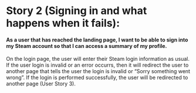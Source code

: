 # Story 2 (Signing in and what happens when it fails):

#### As a user that has reached the landing page, I want to be able to sign into my Steam account so that I can access a summary of my profile.

On the login page, the user will enter their Steam login information as usual. If the user login is invalid or an error occurrs, then it will redirect the user to another page that tells the user the login is invalid or “Sorry something went wrong”. If the login is performed successfully, the user will be redirected to another page (User Story 3).
